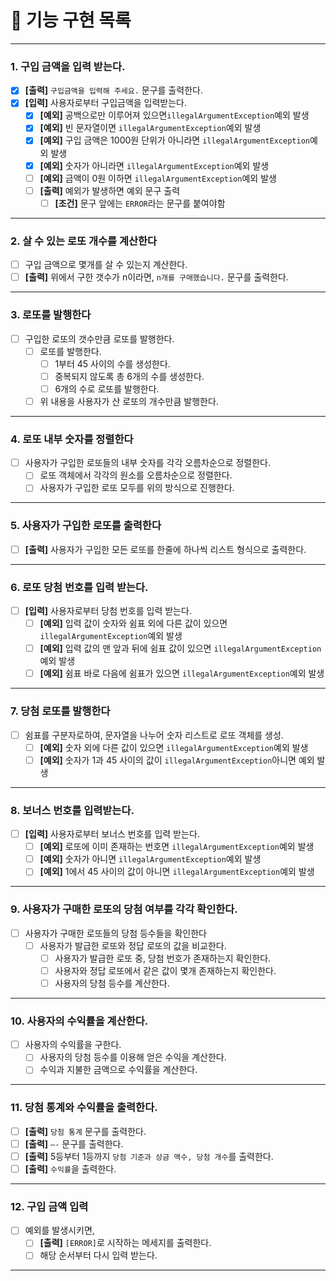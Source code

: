 # 🚀 기능 구현 목록

---

### 1. 구입 금액을 입력 받는다.

- [X]  **[출력]** `구입금액을 입력해 주세요.` 문구를 출력한다.
- [X]  **[입력]** 사용자로부터 구입금액을 입력받는다.
    - [X] **[예외]** 공백으로만 이루어져 있으면`illegalArgumentException`예외 발생
    - [X] **[예외]** 빈 문자열이면 `illegalArgumentException`예외 발생
    - [X] **[예외]** 구입 금액은 1000원 단위가 아니라면 `illegalArgumentException`예외 발생
    - [X] **[예외]** 숫자가 아니라면 `illegalArgumentException`예외 발생
    - [ ] **[예외]** 금액이 0원 이하면 `illegalArgumentException`예외 발생
    - [ ] **[출력]** 예외가 발생하면 예외 문구 출력
        - [ ] **[조건]** 문구 앞에는 `ERROR`라는 문구를 붙여야함

---

### 2. 살 수 있는 로또 개수를 계산한다

- [ ]  구입 금액으로 몇개를 살 수 있는지 계산한다.
- [ ]  **[출력]** 위에서 구한 갯수가 n이라면, `n개를 구매했습니다.` 문구를 출력한다.

---

### 3. 로또를 발행한다

- [ ]  구입한 로또의 갯수만큼 로또를 발행한다.
    - [ ]  로또를 발행한다.
        - [ ]  1부터 45 사이의 수를 생성한다.
        - [ ]  중복되지 않도록 총 6개의 수를 생성한다.
        - [ ]  6개의 수로 로또를 발행한다.
    - [ ]  위 내용을 사용자가 산 로또의 개수만큼 발행한다.

---

### 4. 로또 내부 숫자를 정렬한다

- [ ]  사용자가 구입한 로또들의 내부 숫자를 각각 오름차순으로 정렬한다.
    - [ ]  로또 객체에서 각각의 원소를 오름차순으로 정렬한다.
    - [ ]  사용자가 구입한 로또 모두를 위의 방식으로 진행한다.

---

### 5. 사용자가 구입한 로또를 출력한다

- [ ]  **[출력]** 사용자가 구입한 모든 로또를 한줄에 하나씩 리스트 형식으로 출력한다.

---

### 6. 로또 당첨 번호를 입력 받는다.

- [ ]  **[입력]** 사용자로부터 당첨 번호를 입력 받는다.
    - [ ]  **[예외]** 입력 값이 숫자와 쉼표 외에 다른 값이 있으면 `illegalArgumentException`예외 발생
    - [ ]  **[예외]** 입력 값의 맨 앞과 뒤에 쉼표 값이 있으면 `illegalArgumentException`예외 발생
    - [ ]  **[예외]** 쉼표 바로 다음에 쉼표가 있으면 `illegalArgumentException`예외 발생

---

### 7. 당첨 로또를 발행한다

- [ ]  쉼표를 구분자로하여, 문자열을 나누어 숫자 리스트로 로또 객체를 생성.
    - [ ]  **[예외]** 숫자 외에 다른 값이 있으면 `illegalArgumentException`예외 발생
    - [ ]  **[예외]** 숫자가 1과 45 사이의 값이 `illegalArgumentException`아니면 예외 발생

---

### 8. 보너스 번호를 입력받는다.

- [ ]  **[입력]** 사용자로부터 보너스 번호를 입력 받는다.
    - [ ]  **[예외]** 로또에 이미 존재하는 번호면 `illegalArgumentException`예외 발생
    - [ ]  **[예외]** 숫자가 아니면 `illegalArgumentException`예외 발생
    - [ ]  **[예외]** 1에서 45 사이의 값이 아니면 `illegalArgumentException`예외 발생

---

### 9. 사용자가 구매한 로또의 당첨 여부를 각각 확인한다.

- [ ]  사용자가 구매한 로또들의 당첨 등수들을 확인한다
    - [ ]  사용자가 발급한 로또와 정답 로또의 값을 비교한다.
        - [ ]  사용자가 발급한 로또 중, 당첨 번호가 존재하는지 확인한다.
        - [ ]  사용자와 정답 로또에서 같은 값이 몇개 존재하는지 확인한다.
        - [ ]  사용자의 당첨 등수를 계산한다.

---

### 10. 사용자의 수익률을 계산한다.

- [ ]  사용자의 수익률을 구한다.
    - [ ]  사용자의 당첨 등수를 이용해 얻은 수익을 계산한다.
    - [ ]  수익과 지불한 금액으로 수익률을 계산한다.

---

### 11. 당첨 통계와 수익률을 출력한다.

- [ ]  **[출력]** `당첨 통계` 문구를 출력한다.
- [ ]  **[출력]** `—-` 문구를 출력한다.
- [ ]  **[출력]** 5등부터 1등까지 `당첨 기준과 상금 액수, 당첨 개수`를 출력한다.
- [ ]  **[출력]** `수익률`을 출력한다.

---

### 12. 구입 금액 입력

- [ ]  예외를 발생시키면,
    - [ ]  **[출력]** `[ERROR]`로 시작하는 메세지를 출력한다.
    - [ ]  해당 순서부터 다시 입력 받는다.

---